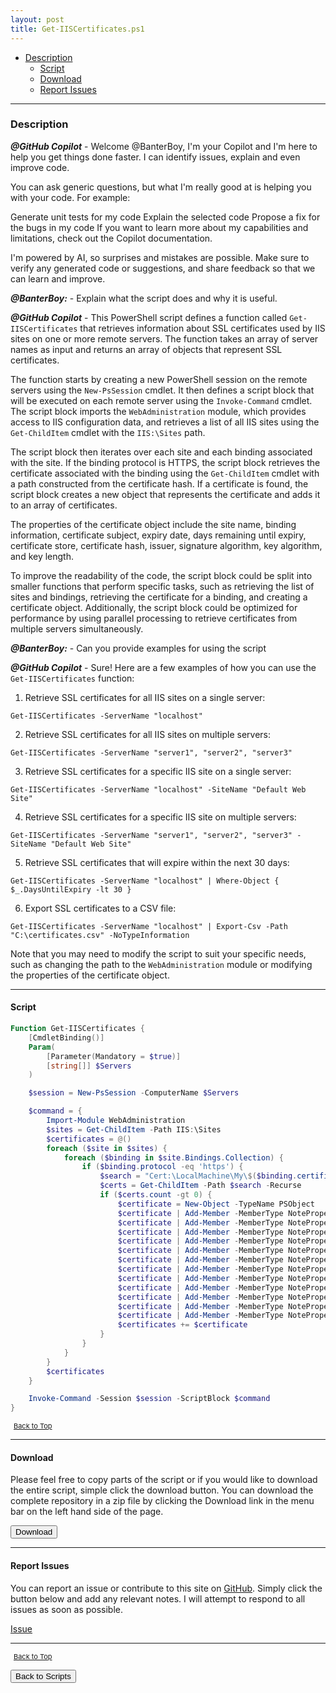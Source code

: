 ```yaml
---
layout: post
title: Get-IISCertificates.ps1
---
```


- [Description](#description)
  - [Script](#script)
  - [Download](#download)
  - [Report Issues](#report-issues)

---

### Description

**_@GitHub Copilot_** - Welcome @BanterBoy, I'm your Copilot and I'm here to help you get things done faster. I can identify issues, explain and even improve code.

You can ask generic questions, but what I'm really good at is helping you with your code. For example:

Generate unit tests for my code
Explain the selected code
Propose a fix for the bugs in my code
If you want to learn more about my capabilities and limitations, check out the Copilot documentation.

I'm powered by AI, so surprises and mistakes are possible. Make sure to verify any generated code or suggestions, and share feedback so that we can learn and improve.

**_@BanterBoy:_** - Explain what the script does and why it is useful.

**_@GitHub Copilot_** - This PowerShell script defines a function called `Get-IISCertificates` that retrieves information about SSL certificates used by IIS sites on one or more remote servers. The function takes an array of server names as input and returns an array of objects that represent SSL certificates.

The function starts by creating a new PowerShell session on the remote servers using the `New-PsSession` cmdlet. It then defines a script block that will be executed on each remote server using the `Invoke-Command` cmdlet. The script block imports the `WebAdministration` module, which provides access to IIS configuration data, and retrieves a list of all IIS sites using the `Get-ChildItem` cmdlet with the `IIS:\Sites` path.

The script block then iterates over each site and each binding associated with the site. If the binding protocol is HTTPS, the script block retrieves the certificate associated with the binding using the `Get-ChildItem` cmdlet with a path constructed from the certificate hash. If a certificate is found, the script block creates a new object that represents the certificate and adds it to an array of certificates.

The properties of the certificate object include the site name, binding information, certificate subject, expiry date, days remaining until expiry, certificate store, certificate hash, issuer, signature algorithm, key algorithm, and key length.

To improve the readability of the code, the script block could be split into smaller functions that perform specific tasks, such as retrieving the list of sites and bindings, retrieving the certificate for a binding, and creating a certificate object. Additionally, the script block could be optimized for performance by using parallel processing to retrieve certificates from multiple servers simultaneously.

**_@BanterBoy:_** - Can you provide examples for using the script

**_@GitHub Copilot_** - Sure! Here are a few examples of how you can use the `Get-IISCertificates` function:

1. Retrieve SSL certificates for all IIS sites on a single server:

```
Get-IISCertificates -ServerName "localhost"
```

2. Retrieve SSL certificates for all IIS sites on multiple servers:

```
Get-IISCertificates -ServerName "server1", "server2", "server3"
```

3. Retrieve SSL certificates for a specific IIS site on a single server:

```
Get-IISCertificates -ServerName "localhost" -SiteName "Default Web Site"
```

4. Retrieve SSL certificates for a specific IIS site on multiple servers:

```
Get-IISCertificates -ServerName "server1", "server2", "server3" -SiteName "Default Web Site"
```

5. Retrieve SSL certificates that will expire within the next 30 days:

```
Get-IISCertificates -ServerName "localhost" | Where-Object { $_.DaysUntilExpiry -lt 30 }
```

6. Export SSL certificates to a CSV file:

```
Get-IISCertificates -ServerName "localhost" | Export-Csv -Path "C:\certificates.csv" -NoTypeInformation
```

Note that you may need to modify the script to suit your specific needs, such as changing the path to the `WebAdministration` module or modifying the properties of the certificate object.

---

#### Script

```powershell
Function Get-IISCertificates {
    [CmdletBinding()]
    Param(
        [Parameter(Mandatory = $true)]
        [string[]] $Servers
    )

    $session = New-PsSession -ComputerName $Servers

    $command = {
        Import-Module WebAdministration
        $sites = Get-ChildItem -Path IIS:\Sites
        $certificates = @()
        foreach ($site in $sites) {
            foreach ($binding in $site.Bindings.Collection) {
                if ($binding.protocol -eq 'https') {
                    $search = "Cert:\LocalMachine\My\$($binding.certificateHash)"
                    $certs = Get-ChildItem -Path $search -Recurse
                    if ($certs.count -gt 0) {
                        $certificate = New-Object -TypeName PSObject
                        $certificate | Add-Member -MemberType NoteProperty -Name "SiteName" -Value $site.Name
                        $certificate | Add-Member -MemberType NoteProperty -Name "BindingInformation" -Value $binding.BindingInformation
                        $certificate | Add-Member -MemberType NoteProperty -Name "CertificateSubject" -Value $certs[0].Subject
                        $certificate | Add-Member -MemberType NoteProperty -Name "ExpiryDate" -Value $certs[0].NotAfter
                        $certificate | Add-Member -MemberType NoteProperty -Name "DaysRemaining" -Value (New-TimeSpan -Start (Get-Date) -End $certs[0].NotAfter).Days
                        $certificate | Add-Member -MemberType NoteProperty -Name "CertificateStore" -Value $certs[0].PSParentPath
                        $certificate | Add-Member -MemberType NoteProperty -Name "CertificateHash" -Value $certs[0].Thumbprint
                        $certificate | Add-Member -MemberType NoteProperty -Name "Issuer" -Value $certs[0].Issuer
                        $certificate | Add-Member -MemberType NoteProperty -Name "SignatureAlgorithm" -Value $certs[0].SignatureAlgorithm.FriendlyName
                        $certificate | Add-Member -MemberType NoteProperty -Name "KeyAlgorithm" -Value $certs[0].PublicKey.Key.KeyAlgorithm
                        $certificate | Add-Member -MemberType NoteProperty -Name "KeyLength" -Value $certs[0].PublicKey.Key.Length
                        $certificate | Add-Member -MemberType NoteProperty -Name "Thumbprint" -Value $certs[0].Thumbprint
                        $certificates += $certificate
                    }
                }
            }
        }
        $certificates
    }

    Invoke-Command -Session $session -ScriptBlock $command
}

```

<span style="font-size:11px;"><a href="#"><i class="fas fa-caret-up" aria-hidden="true" style="color: white; margin-right:5px;"></i>Back to Top</a></span>

---

#### Download

Please feel free to copy parts of the script or if you would like to download the entire script, simple click the download button. You can download the complete repository in a zip file by clicking the Download link in the menu bar on the left hand side of the page.

<button class="btn" type="submit" onclick="window.open('PowerShell/NewFunctions/Get-IISCertificates.ps1')">
    <i class="fa fa-cloud-download-alt">
    </i>
        Download
</button>

---

#### Report Issues

You can report an issue or contribute to this site on <a href="https://github.com/BanterBoy/scripts-blog/issues">GitHub</a>. Simply click the button below and add any relevant notes. I will attempt to respond to all issues as soon as possible.

<!-- Place this tag where you want the button to render. -->

<a class="github-button" href="https://github.com/BanterBoy/scripts-blog/issues/new?title=Get-IISCertificates.ps1&body=There is a problem with this function. Please find details below." data-show-count="true" aria-label="Issue BanterBoy/scripts-blog on GitHub">Issue</a>

---

<span style="font-size:11px;"><a href="#"><i class="fas fa-caret-up" aria-hidden="true" style="color: white; margin-right:5px;"></i>Back to Top</a></span>

<a href="/menu/_pages/scripts.html">
    <button class="btn">
        <i class='fas fa-reply'>
        </i>
            Back to Scripts
    </button>
</a>

[1]: http://ecotrust-canada.github.io/markdown-toc
[2]: https://github.com/googlearchive/code-prettify
